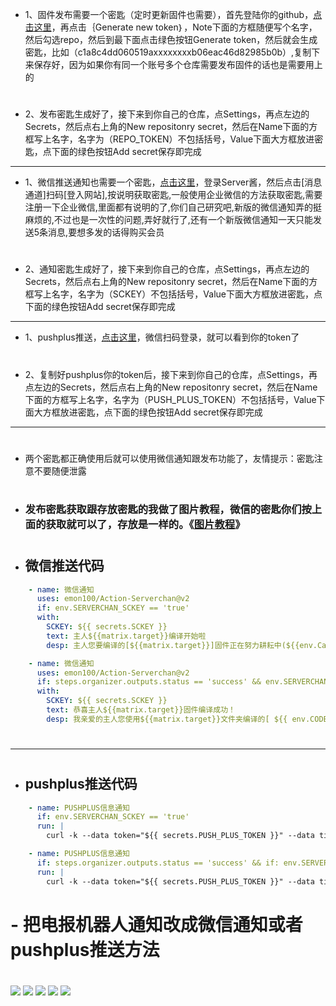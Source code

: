 - 1、固件发布需要一个密匙（定时更新固件也需要），首先登陆你的github，[点击这里](https://github.com/settings/tokens)，再点击｛Generate new token｝，Note下面的方框随便写个名字，然后勾选repo，然后到最下面点击绿色按钮Generate token，然后就会生成密匙，比如（c1a8c4dd060519axxxxxxxxb06eac46d82985b0b）,复制下来保存好，因为如果你有同一个账号多个仓库需要发布固件的话也是需要用上的
#
- 2、发布密匙生成好了，接下来到你自己的仓库，点Settings，再点左边的Secrets，然后点右上角的New repositonry secret，然后在Name下面的方框写上名字，名字为（REPO_TOKEN）不包括括号，Value下面大方框放进密匙，点下面的绿色按钮Add secret保存即完成
---
- 1、微信推送通知也需要一个密匙，[点击这里](https://sct.ftqq.com)，登录Server酱，然后点击[消息通道]扫码[登入网站],按说明获取密匙,一般使用企业微信的方法获取密匙,需要注册一下企业微信,里面都有说明的了,你们自己研究吧,新版的微信通知弄的挺麻烦的,不过也是一次性的问题,弄好就行了,还有一个新版微信通知一天只能发送5条消息,要想多发的话得购买会员
#
- 2、通知密匙生成好了，接下来到你自己的仓库，点Settings，再点左边的Secrets，然后点右上角的New repositonry secret，然后在Name下面的方框写上名字，名字为（SCKEY）不包括括号，Value下面大方框放进密匙，点下面的绿色按钮Add secret保存即完成
---
- 1、pushplus推送，[点击这里](http://www.pushplus.plus/push1.html)，微信扫码登录，就可以看到你的token了
#
- 2、复制好pushplus你的token后，接下来到你自己的仓库，点Settings，再点左边的Secrets，然后点右上角的New repositonry secret，然后在Name下面的方框写上名字，名字为（PUSH_PLUS_TOKEN）不包括括号，Value下面大方框放进密匙，点下面的绿色按钮Add secret保存即完成
---
#
- 两个密匙都正确使用后就可以使用微信通知跟发布功能了，友情提示：密匙注意不要随便泄露
#
- ### 发布密匙获取跟存放密匙的我做了图片教程，微信的密匙你们按上面的获取就可以了，存放是一样的。《[图片教程](https://github.com/kurumiess/OP_README/blob/master/jm.md)》
#

#

- ## 微信推送代码

```yml
    - name: 微信通知
      uses: emon100/Action-Serverchan@v2
      if: env.SERVERCHAN_SCKEY == 'true'
      with:
        SCKEY: ${{ secrets.SCKEY }}
        text: 主人${{matrix.target}}编译开始啦
        desp: 主人您要编译的[${{matrix.target}}]固件正在努力耕耘中(${{env.CangKu}}仓库的#${{env.Run_number}}号),请耐心等待......
```        
        
        
        
```yml  
    - name: 微信通知
      uses: emon100/Action-Serverchan@v2
      if: steps.organizer.outputs.status == 'success' && env.SERVERCHAN_SCKEY == 'true'
      with:
        SCKEY: ${{ secrets.SCKEY }}
        text: 恭喜主人${{matrix.target}}固件编译成功！
        desp: 我亲爱的主人您使用${{matrix.target}}文件夹编译的[ ${{ env.CODE }}-${{ env.TARGET_PROFILE }} ]固件(${{ env.CangKu }}仓库的#${{ env.Run_number }}号)顺利编译完成了！
```
#
---
#
- ## pushplus推送代码


```yml
    - name: PUSHPLUS信息通知
      if: env.SERVERCHAN_SCKEY == 'true'
      run: |
        curl -k --data token="${{ secrets.PUSH_PLUS_TOKEN }}" --data title="开始编译【${{matrix.target}}】" --data "content=🎉 主人：您正在使用【${{matrix.target}}】文件夹编译固件中(${{env.CangKu}}仓库的#${{env.Run_number}}号),请耐心等待...... 😋💐" "http://www.pushplus.plus/send"
```

```yml
    - name: PUSHPLUS信息通知
      if: steps.organizer.outputs.status == 'success' && if: env.SERVERCHAN_SCKEY == 'true'
      run: |
        curl -k --data token="${{ secrets.PUSH_PLUS_TOKEN }}" --data title="[${{ env.CODE }}-${{ env.TARGET_PROFILE }}]编译成功" --data "content=我亲爱的✨主人✨：您使用【${{matrix.target}}】文件夹编译的[${{ env.CODE }}-${{ env.TARGET_PROFILE }}]固件(${{env.CangKu}}仓库的#${{env.Run_number}}号)顺利编译完成了！💐" "http://www.pushplus.plus/send"
```


#
#
# - 把电报机器人通知改成微信通知或者pushplus推送方法
#
<img src="https://github.com/kurumiess/OP_README/blob/master/doc/thm1.png" />
<img src="https://github.com/kurumiess/OP_README/blob/master/doc/thm2.png" />
<img src="https://github.com/kurumiess/OP_README/blob/master/doc/thm3.png" />
<img src="https://github.com/kurumiess/OP_README/blob/master/doc/thm4.png" />
<img src="https://github.com/kurumiess/OP_README/blob/master/doc/thm5.png" />
